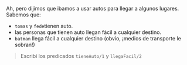 Ah, pero dijimos que ibamos a usar autos para llegar a algunos lugares. Sabemos que:

* `tomas` y `fede`tienen auto. 
* las personas que tienen auto llegan fácil a cualquier destino.
* `batman` llega fácil a cualquier destino (obvio, ¡medios de transporte le sobran!)


> Escribí los predicados `tieneAuto/1` y `llegaFacil/2`
